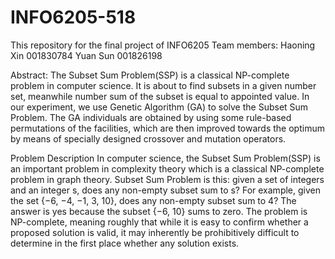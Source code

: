 # INFO6205-518
This repository for the final project of INFO6205
Team members:
Haoning Xin 001830784
Yuan Sun 001826198

Abstract: The Subset Sum Problem(SSP) is a classical NP-complete problem in computer science. It is about to find subsets in a given number set, meanwhile number sum of the subset is equal to appointed value. In our experiment, we use Genetic Algorithm (GA) to solve the Subset Sum Problem. The GA individuals are obtained by using some rule-based permutations of the facilities, which are then improved towards the optimum by means of specially designed crossover and mutation operators. 

Problem Description
In computer science, the Subset Sum Problem(SSP) is an important problem in complexity theory which is a classical NP-complete problem in graph theory. Subset Sum Problem is this: given a set of integers and an integer s, does any non-empty subset sum to s? For example, given the set {−6, −4, −1, 3, 10}, does any non-empty subset sum to 4? The answer is yes because the subset {−6, 10} sums to zero. The problem is NP-complete, meaning roughly that while it is easy to confirm whether a proposed solution is valid, it may inherently be prohibitively difficult to determine in the first place whether any solution exists.
